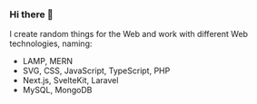 ### Hi there 👋

I create random things for the Web and work with different Web technologies, naming:

- LAMP, MERN
- SVG, CSS, JavaScript, TypeScript, PHP
- Next.js, SvelteKit, Laravel
- MySQL, MongoDB

<!--
**c99rahul/c99rahul** is a ✨ _special_ ✨ repository because its `README.md` (this file) appears on your GitHub profile.

Here are some ideas to get you started:

- 🔭 I’m currently working on ...
- 🌱 I’m currently learning ...
- 👯 I’m looking to collaborate on ...
- 🤔 I’m looking for help with ...
- 💬 Ask me about ...
- 📫 How to reach me: ...
- 😄 Pronouns: ...
- ⚡ Fun fact: ...
-->
